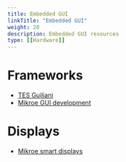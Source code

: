 ```yaml
---
title: Embedded GUI
linkTitle: "Embedded GUI"
weight: 20
description: Embedded GUI resources
type: [[Hardware]]
---
```


# Frameworks
* [TES Guiliani](https://www.guiliani.de/mediawiki/index.php?title=Guiliani:Features)
* [Mikroe GUI development](https://www.mikroe.com/compilers/gui-development-software)
# Displays
* [Mikroe smart displays](https://www.mikroe.com/smart-displays)